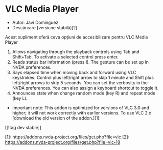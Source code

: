 # VLC Media Player #

* Autor: Javi Dominguez
* Descărcare [versiune stabilă][2]

Acest supliment oferă ceva opțiuni de accesibilizare pentru VLC Media Player

1. Allows navigating through the playback controls using Tab and
   Shift+Tab. To activate a selected control press enter.
2. Reads status bar information (press I). The gesture can be set up in NVDA
   preferences.
3. Says elapsed time when moving back and forward using VLC keystrokes:
   Control plus left/right arrow to skip 1 minute and Shift plus left/right
   arrows to skip 5 seconds. You can set the verbosity in the NVDA
   preferences. You can also assign a keyboard shortcut to toggle it.
4. Announces state when change random mode (key R) and repeat mode (key L).

* Important note: This addon is optimized for versions of VLC 3.0 and
  higher; it will not work correctly with earlier versions. To use VLC 2.x
  [download the old version of the addon.][1]


[[!tag dev stable]]

[1]: https://addons.nvda-project.org/files/get.php?file=vlc [2]:
https://addons.nvda-project.org/files/get.php?file=vlc-18
